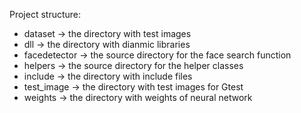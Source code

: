 Project structure:
 - dataset      -> the directory with test images 
 - dll          -> the directory with dianmic libraries 
 - facedetector -> the source directory for the face search function
 - helpers      -> the source directory for the helper classes
 - include      -> the directory with include files
 - test_image   -> the directory with test images for Gtest
 - weights      -> the directory with weights of neural network 
